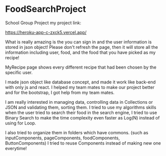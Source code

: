 # FoodSearchProject
School Group Project
my project link:

https://heroku-app-c-zxck5.vercel.app/

What is really amazing is the you can sign in and the user information is stored in json object!
Please don't refresh the page, then it will store all the information including user, food, and the food that you have picked as my recipe!

MyRecipe page shows every different recipe that had been chosen by the specific user. 

I made json object like database concept, and made it work like back-end with only js and react.
I helped my team mates to make our project better and for the bootstrap, I got help from my team mates.

I am really interested in managing data, controlling data in Collections or JSON and validating them, sorting them.
I tried to use my algorithms skills when the user tried to search their food in the search engine, I tried to use Binary Search 
to make the time complexity even faster as Log(N) instead of using for Loop. 

I also tried to organize them in folders which have commons. (such as inputComponents, pageComponents, foodComponents, ButtonComponents)
I tried to reuse Components instead of making new one everytime!
